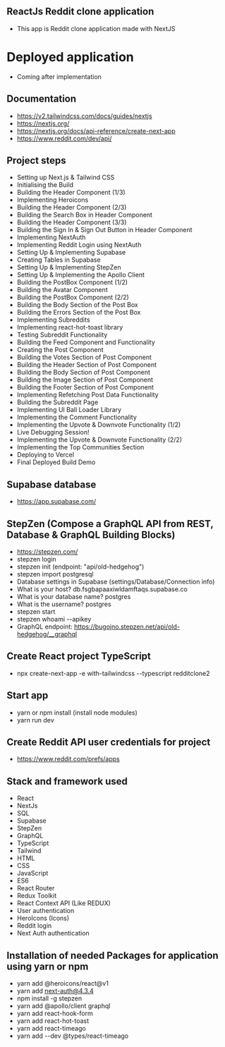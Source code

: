## ReactJs Reddit clone application
* This app is Reddit clone application made with NextJS

# Deployed application
* Coming after implementation

## Documentation
* https://v2.tailwindcss.com/docs/guides/nextjs
* https://nextjs.org/
* https://nextjs.org/docs/api-reference/create-next-app
* https://www.reddit.com/dev/api/

## Project steps
* Setting up Next.js & Tailwind CSS
* Initialising the Build
* Building the Header Component (1/3)
* Implementing Heroicons	
* Building the Header Component (2/3)
* Building the Search Box in Header Component
* Building the Header Component (3/3)
* Building the Sign In & Sign Out Button in Header Component
* Implementing NextAuth
* Implementing Reddit Login using NextAuth
* Setting Up & Implementing Supabase
* Creating Tables in Supabase
* Setting Up & Implementing StepZen
* Setting Up & Implementing the Apollo Client
* Building the PostBox Component (1/2)
* Building the Avatar Component
* Building the PostBox Component (2/2)
* Building the Body Section of the Post Box
* Building the Errors Section of the Post Box
* Implementing Subreddits
* Implementing react-hot-toast library
* Testing Subreddit Functionality
* Building the Feed Component and Functionality
* Creating the Post Component
* Building the Votes Section of Post Component
* Building the Header Section of Post Component
* Building the Body Section of Post Component
* Building the Image Section of Post Component
* Building the Footer Section of Post Component
* Implementing Refetching Post Data Functionality
* Building the Subreddit Page
* Implementing UI Ball Loader Library
* Implementing the Comment Functionality
* Implementing the Upvote & Downvote Functionality (1/2)
* Live Debugging Session!
* Implementing the Upvote & Downvote Functionality (2/2)
* Implementing the Top Communities Section
* Deploying to Vercel
* Final Deployed Build Demo

## Supabase database
* https://app.supabase.com/

## StepZen (Compose a GraphQL API from REST, Database & GraphQL Building Blocks)
* https://stepzen.com/
* stepzen login
* stepzen init (endpoint: "api/old-hedgehog")
* stepzen import postgresql
* Database settings in Supabase (settings/Database/Connection info)
* What is your host? db.fsgbapaaxiwldamftaqs.supabase.co
* What is your database name? postgres
* What is the username? postgres
* stepzen start
* stepzen whoami --apikey
* GraphQL endpoint: https://bugojno.stepzen.net/api/old-hedgehog/__graphql

## Create React project TypeScript
* npx create-next-app -e with-tailwindcss --typescript redditclone2

## Start app
* yarn or npm install (install node modules)
* yarn run dev

## Create Reddit API user credentials for project
* https://www.reddit.com/prefs/apps

## Stack and framework used
* React
* NextJs
* SQL
* Supabase
* StepZen
* GraphQL
* TypeScript
* Tailwind
* HTML
* CSS
* JavaScript
* ES6
* React Router
* Redux Toolkit
* React Context API (Like REDUX)
* User authentication
* HeroIcons (Icons)
* Reddit login
* Next Auth authentication

## Installation of needed Packages for application using yarn or npm
* yarn add @heroicons/react@v1
* yarn add next-auth@4.3.4
* npm install -g stepzen
* yarn add @apollo/client graphql
* yarn add react-hook-form
* yarn add react-hot-toast
* yarn add react-timeago
* yarn add --dev @types/react-timeago